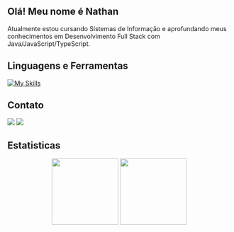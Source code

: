 ## Olá! Meu nome é Nathan 

Atualmente estou cursando Sistemas de Informação e aprofundando meus conhecimentos em Desenvolvimento Full Stack com Java/JavaScript/TypeScript.

  ## Linguagens e Ferramentas
  [![My Skills](https://skillicons.dev/icons?i=html,css,js,ts,java,spring,nestjs,angular,maven,gradle,hibernate,mysql,postgres,nodejs,rabbitmq,docker,postman,git,github)](https://skillicons.dev)

  ## Contato

  <a href= "mailto:nathang2804@gmail.com"><img src = "https://img.shields.io/badge/Gmail-D14836?style=for-the-badge&logo=gmail&logoColor=white" target = "_blanck"></a>
  <a href= "https://www.linkedin.com/in/nathan-dos-anjos-gon%C3%A7alves-58849424a/" target = "_blank>"><img src = "https://img.shields.io/badge/LinkedIn-0077B5?style=for-the-badge&logo=linkedin&logoColor=white" target = "_blanck"></a>
  
## Estatisticas
<div style="display: inline_block" align="center" >
<p><img height="150em" src="https://github-readme-stats.vercel.app/api/?username=DevDosAnjos&style=for-the-badge&show_icons=true&theme=dark&rank_icon=github"/>
<img height="150em" src="https://github-readme-stats.vercel.app/api/top-langs/?username=DevDosAnjos&layout=compact&langs_count=7&theme=dark"/></p>
</div>


